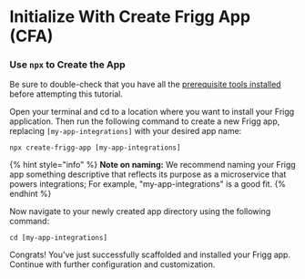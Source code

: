 # Initialize With Create Frigg App (CFA)

### Use `npx` to Create the App

Be sure to double-check that you have all the [prerequisite tools installed](./) before attempting this tutorial.

Open your terminal and cd to a location where you want to install your Frigg application. Then run the following command to create a new Frigg app, replacing `[my-app-integrations]` with your desired app name:

```
npx create-frigg-app [my-app-integrations]
```

{% hint style="info" %}
**Note on naming:** We recommend naming your Frigg app something descriptive that reflects its purpose as a microservice that powers integrations; For example, "my-app-integrations" is a good fit.
{% endhint %}

Now navigate to your newly created app directory using the following command:

```
cd [my-app-integrations]
```

Congrats! You've just successfully scaffolded and installed your Frigg app. Continue with further configuration and customization.

